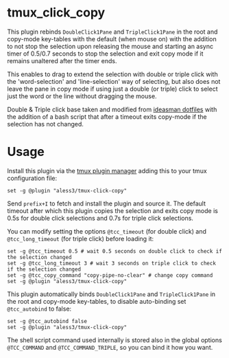 # tmux_click_copy

This plugin rebinds `DoubleClick1Pane` and `TripleClick1Pane` in the root and copy-mode key-tables with the default (when mouse on) with the addition to not stop the selection upon releasing the mouse and starting an async timer of 0.5/0.7 seconds to stop the selection and exit copy mode if it remains unaltered after the timer ends.

This enables to drag to extend the selection with double or triple click with the 'word-selection' and 'line-selection' way of selecting, but also does not leave the pane in copy mode if using just a double (or triple) click to select just the word or the line without dragging the mouse.

Double & Triple click base taken and modified from [ideasman dotfiles](https://gitlab.com/ideasman42/dotfiles) with the addition of a bash script that after a timeout exits copy-mode if the selection has not changed.

# Usage
Install this plugin via the [tmux plugin manager](https://github.com/tmux-plugins/tpm) adding this to your tmux configuration file:
``` shell
set -g @plugin "aless3/tmux-click-copy"
```
Send `prefix+I` to fetch and install the plugin and source it.
The default timeout after which this plugin copies the selection and exits copy mode is 0.5s for double click selections and 0.7s for triple click selections.

You can modify setting the options `@tcc_timeout` (for double click) and `@tcc_long_timeout` (for triple click) before loading it:
``` shell
set -g @tcc_timeout 0.5 # wait 0.5 seconds on double click to check if the selection changed
set -g @tcc_long_timeout 3 # wait 3 seconds on triple click to check if the selection changed
set -g @tcc_copy_command "copy-pipe-no-clear" # change copy command
set -g @plugin "aless3/tmux-click-copy"
```

This plugin automatically binds `DoubleClick1Pane` and `TripleClick1Pane` in the root and copy-mode key-tables, to disable auto-binding set `@tcc_autobind` to false:
``` shell
set -g @tcc_autobind false
set -g @plugin "aless3/tmux-click-copy"
```

The shell script command used internally is stored also in the global options `@TCC_COMMAND` and `@TCC_COMMAND_TRIPLE`, so you can bind it how you want.
